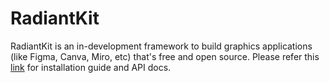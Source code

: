 # RadiantKit

RadiantKit is an in-development framework to build graphics applications (like Figma, Canva, Miro, etc) that's free and open source. Please refer this [link](https://docs.radiantkit.xyz/) for installation guide and API docs.
